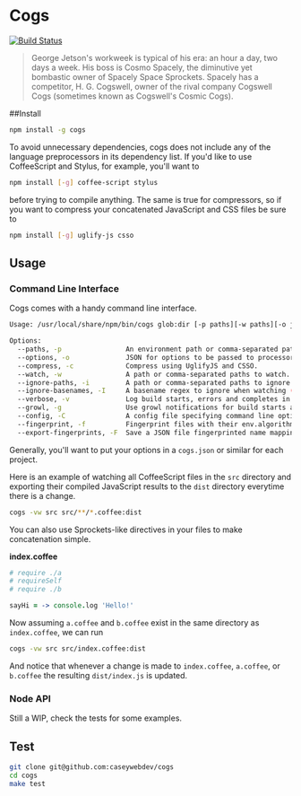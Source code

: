 # Cogs

[![Build Status](https://secure.travis-ci.org/caseywebdev/cogs.png)](http://travis-ci.org/caseywebdev/cogs)

> George Jetson's workweek is typical of his era: an hour a day, two days a week. His boss is Cosmo Spacely, the diminutive yet bombastic owner of Spacely Space Sprockets. Spacely has a competitor, H. G. Cogswell, owner of the rival company Cogswell Cogs (sometimes known as Cogswell's Cosmic Cogs).

##Install


```bash
npm install -g cogs
```

To avoid unnecessary dependencies, cogs does not include any of the language
preprocessors in its dependency list. If you'd like to use CoffeeScript and
Stylus, for example, you'll want to

```bash
npm install [-g] coffee-script stylus
```

before trying to compile anything. The same is true for compressors, so if you
want to compress your concatenated JavaScript and CSS files be sure to

```bash
npm install [-g] uglify-js csso
```

## Usage

### Command Line Interface

Cogs comes with a handy command line interface.

```bash
Usage: /usr/local/share/npm/bin/cogs glob:dir [-p paths][-w paths][-o json][-C file][-cvCg]

Options:
  --paths, -p                An environment path or comma-separated paths.                 [default: "/Users/casey/projects/cogs"]
  --options, -o              JSON for options to be passed to processors and compressors.
  --compress, -c             Compress using UglifyJS and CSSO.                             [default: false]
  --watch, -w                A path or comma-separated paths to watch.
  --ignore-paths, -i         A path or comma-separated paths to ignore when watching.
  --ignore-basenames, -I     A basename regex to ignore when watching (ie \.css$).
  --verbose, -v              Log build starts, errors and completes in stdout.             [default: false]
  --growl, -g                Use growl notifications for build starts and completes.       [default: false]
  --config, -C               A config file specifying command line options.                [default: "cogs.json"]
  --fingerprint, -f          Fingerprint files with their env.algorithm value.             [default: false]
  --export-fingerprints, -F  Save a JSON file fingerprinted name mappings.
```

Generally, you'll want to put your options in a `cogs.json` or similar for each project.

Here is an example of watching all CoffeeScript files in the `src` directory and
exporting their compiled JavaScript results to the `dist` directory everytime
there is a change.

```bash
cogs -vw src src/**/*.coffee:dist
```

You can also use Sprockets-like directives in your files to make concatenation
simple.

**index.coffee**
```coffee
# require ./a
# requireSelf
# require ./b

sayHi = -> console.log 'Hello!'
```

Now assuming `a.coffee` and `b.coffee` exist in the same directory as `index.coffee`, we can run

```bash
cogs -vw src src/index.coffee:dist
```

And notice that whenever a change is made to `index.coffee`, `a.coffee`, or `b.coffee` the resulting `dist/index.js` is updated.

### Node API

Still a WIP, check the tests for some examples.

## Test

```bash
git clone git@github.com:caseywebdev/cogs
cd cogs
make test
```

